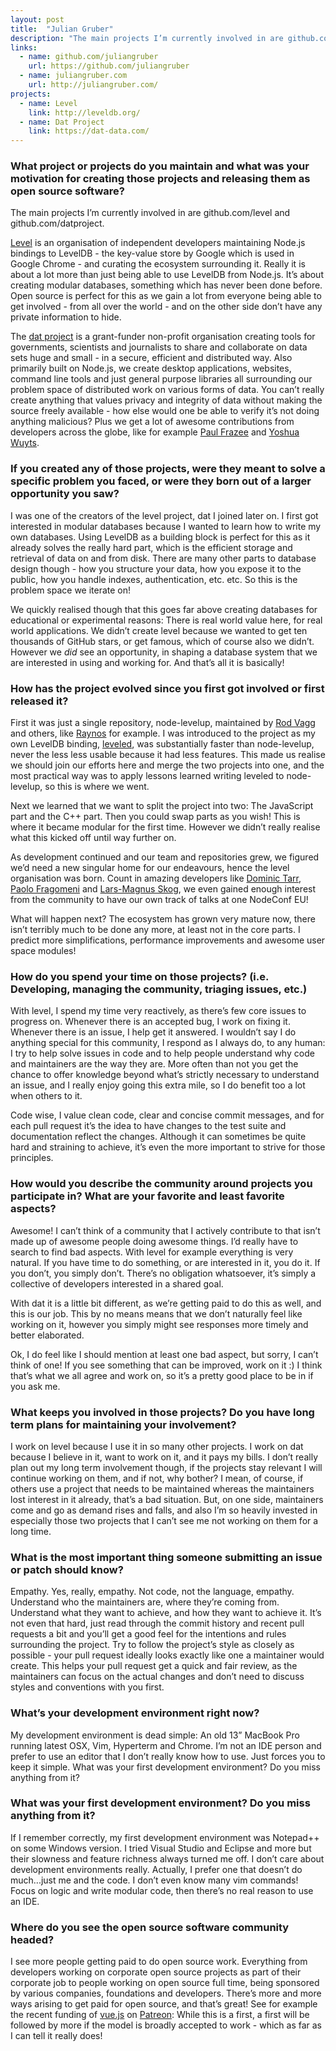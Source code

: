 ```yaml
---
layout: post
title:  "Julian Gruber"
description: "The main projects I’m currently involved in are github.com/level and github.com/datproject."
links:
  - name: github.com/juliangruber
    url: https://github.com/juliangruber
  - name: juliangruber.com
    url: http://juliangruber.com/
projects:
  - name: Level
    link: http://leveldb.org/
  - name: Dat Project
    link: https://dat-data.com/
---
```


### What project or projects do you maintain and what was your motivation for creating those projects and releasing them as open source software?

The main projects I’m currently involved in are github.com/level and github.com/datproject.

[Level](http://leveldb.org/) is an organisation of independent developers maintaining Node.js bindings to LevelDB - the key-value store by Google which is used in Google Chrome - and curating the ecosystem surrounding it. Really it is about a lot more than just being able to use LevelDB from Node.js. It’s about creating modular databases, something which has never been done before. Open source is perfect for this as we gain a lot from everyone being able to get involved - from all over the world - and on the other side don’t have any private information to hide.

The [dat project](https://dat-data.com/) is a grant-funder non-profit organisation creating tools for governments, scientists and journalists to share and collaborate on data sets huge and small - in a secure, efficient and distributed way. Also primarily built on Node.js, we create desktop applications, websites, command line tools and just general purpose libraries all surrounding our problem space of distributed work on various forms of data. You can’t really create anything that values privacy and integrity of data without making the source freely available - how else would one be able to verify it’s not doing anything malicious? Plus we get a lot of awesome contributions from developers across the globe, like for example [Paul Frazee](https://github.com/pfrazee) and [Yoshua Wuyts](https://github.com/yoshuawuyts/).

### If you created any of those projects, were they meant to solve a specific problem you faced, or were they born out of a larger opportunity you saw?

I was one of the creators of the level project, dat I joined later on. I first got interested in modular databases because I wanted to learn how to write my own databases. Using LevelDB as a building block is perfect for this as it already solves the really hard part, which is the efficient storage and retrieval of data on and from disk. There are many other parts to database design though - how you structure your data, how you expose it to the public, how you handle indexes, authentication, etc. etc. So this is the problem space we iterate on!

We quickly realised though that this goes far above creating databases for educational or experimental reasons: There is real world value here, for real world applications. We didn’t create level because we wanted to get ten thousands of GitHub stars, or get famous, which of course also we didn’t. However we _did_ see an opportunity, in shaping a database system that we are interested in using and working for. And that’s all it is basically!

### How has the project evolved since you first got involved or first released it?

First it was just a single repository, node-levelup, maintained by [Rod Vagg](https://github.com/rvagg) and others, like [Raynos](https://github.com/Raynos) for example. I was introduced to the project as my own LevelDB binding, [leveled](https://github.com/juliangruber/node-leveled), was substantially faster than node-levelup, never the less less usable because it had less features. This made us realise we should join our efforts here and merge the two projects into one, and the most practical way was to apply lessons learned writing leveled to node-levelup, so this is where we went.

Next we learned that we want to split the project into two: The JavaScript part and the C++ part. Then you could swap parts as you wish! This is where it became modular for the first time. However we didn’t really realise what this kicked off until way further on.

As development continued and our team and repositories grew, we figured we’d need a new singular home for our endeavours, hence the level organisation was born. Count in amazing developers like [Dominic Tarr](https://github.com/dominictarr), [Paolo Fragomeni](https://github.com/0x00a) and [Lars-Magnus Skog](https://github.com/ralphtheninja), we even gained enough interest from the community to have our own track of talks at one NodeConf EU!

What will happen next? The ecosystem has grown very mature now, there isn’t terribly much to be done any more, at least not in the core parts. I predict more simplifications, performance improvements and awesome user space modules!

### How do you spend your time on those projects? (i.e. Developing, managing the community, triaging issues, etc.)

With level, I spend my time very reactively, as there’s few core issues to progress on. Whenever there is an accepted bug, I work on fixing it. Whenever there is an issue, I help get it answered. I wouldn’t say I do anything special for this community, I respond as I always do, to any human: I try to help solve issues in code and to help people understand why code and maintainers are the way they are. More often than not you get the chance to offer knowledge beyond what’s strictly necessary to understand an issue, and I really enjoy going this extra mile, so I do benefit too a lot when others to it.

Code wise, I value clean code, clear and concise commit messages, and for each pull request it’s the idea to have changes to the test suite and documentation reflect the changes. Although it can sometimes be quite hard and straining to achieve, it’s even the more important to strive for those principles.

### How would you describe the community around projects you participate in? What are your favorite and least favorite aspects?

Awesome! I can’t think of a community that I actively contribute to that isn’t made up of awesome people doing awesome things. I’d really have to search to find bad aspects. With level for example everything is very natural. If you have time to do something, or are interested in it, you do it. If you don’t, you simply don’t. There’s no obligation whatsoever, it’s simply a collective of developers interested in a shared goal.

With dat it is a little bit different, as we’re getting paid to do this as well, and this is our job. This by no means means that we don’t naturally feel like working on it, however you simply might see responses more timely and better elaborated.

Ok, I do feel like I should mention at least one bad aspect, but sorry, I can’t think of one! If you see something that can be improved, work on it :) I think that’s what we all agree and work on, so it’s a pretty good place to be in if you ask me.

### What keeps you involved in those projects? Do you have long term plans for maintaining your involvement?

I work on level because I use it in so many other projects. I work on dat because I believe in it, want to work on it, and it pays my bills. I don’t really plan out my long term involvement though, if the projects stay relevant I will continue working on them, and if not, why bother? I mean, of course, if others use a project that needs to be maintained whereas the maintainers lost interest in it already, that’s a bad situation. But, on one side, maintainers come and go as demand rises and falls, and also I’m so heavily invested in especially those two projects that I can’t see me not working on them for a long time.

### What is the most important thing someone submitting an issue or patch should know?

Empathy. Yes, really, empathy. Not code, not the language, empathy. Understand who the maintainers are, where they’re coming from. Understand what they want to achieve, and how they want to achieve it. It’s not even that hard, just read through the commit history and recent pull requests a bit and you’ll get a good feel for the intentions and rules surrounding the project. Try to follow the project’s style as closely as possible - your pull request ideally looks exactly like one a maintainer would create. This helps your pull request get a quick and fair review, as the maintainers can focus on the actual changes and don’t need to discuss styles and conventions with you first.

### What’s your development environment right now?

My development environment is dead simple: An old 13” MacBook Pro running latest OSX, Vim, Hyperterm and Chrome. I’m not an IDE person and prefer to use an editor that I don’t really know how to use. Just forces you to keep it simple.
What was your first development environment? Do you miss anything from it?

### What was your first development environment? Do you miss anything from it?

If I remember correctly, my first development environment was Notepad++ on some Windows version. I tried Visual Studio and Eclipse and more but their slowness and feature richness always turned me off. I don’t care about development environments really. Actually, I prefer one that doesn’t do much...just me and the code. I don’t even know many vim commands! Focus on logic and write modular code, then there’s no real reason to use an IDE.

### Where do you see the open source software community headed?

I see more people getting paid to do open source work. Everything from developers working on corporate open source projects as part of their corporate job to people working on open source full time, being sponsored by various companies, foundations and developers. There’s more and more ways arising to get paid for open source, and that’s great! See for example the recent funding of [vue.js](https://vuejs.org/) on [Patreon](https://www.patreon.com/evanyou): While this is a first, a first will be followed by more if the model is broadly accepted to work - which as far as I can tell it really does!
